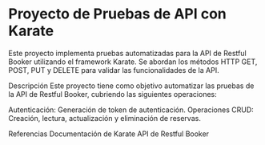 # Proyecto de Pruebas de API con Karate
Este proyecto implementa pruebas automatizadas para la API de Restful Booker utilizando el framework Karate. 
Se abordan los métodos HTTP GET, POST, PUT y DELETE para validar las funcionalidades de la API.


Descripción
Este proyecto tiene como objetivo automatizar las pruebas de la API de Restful Booker, cubriendo las siguientes operaciones:

Autenticación: Generación de token de autenticación.
Operaciones CRUD: Creación, lectura, actualización y eliminación de reservas.

Referencias
Documentación de Karate
API de Restful Booker

